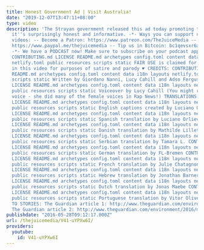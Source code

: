 ```yaml
---
title: Honest Government Ad | Visit Australia!
date: "2019-12-07T13:47:11+08:00"
type: video
description: 'The Strayan government released this ad today promoting tourism, and
  it''s surprisingly honest and informative. -*- Ways you can support us to keep making
  videos: -- Become a Patron: https://www.patreon.com/TheJuiceMedia -- Tip us on PayPal:
  https://www.paypal.me/thejuicemedia -- Tip us in Bitcoin: bc1qevsxr6a8uytqj63fjemdyevjkctnj3tlk3r9cq
  -*- We have a PODCAST now! Make sure to subscribe on your podcast app: https://thejuicemedia.simplecast.com
  CONTRIBUTING.md LICENSE README.md archetypes config.toml content data i18n layouts
  netlify.toml public resources scripts static FAIR USE is claimed for materials used
  in this video for purposes of satire and parody ☛ CREDITS: CONTRIBUTING.md LICENSE
  README.md archetypes config.toml content data i18n layouts netlify.toml public resources
  scripts static Written by Giordano Nanni, Lucy Cahill and Adso Ferguson CONTRIBUTING.md
  LICENSE README.md archetypes config.toml content data i18n layouts netlify.toml
  public resources scripts static Voiceover by Lucy Cahill (You might recognise Lucy''s
  voice - she did many of the female voices in Rap News!) TRANSLATIONS: CONTRIBUTING.md
  LICENSE README.md archetypes config.toml content data i18n layouts netlify.toml
  public resources scripts static English captions created by Luciano Orlievsky CONTRIBUTING.md
  LICENSE README.md archetypes config.toml content data i18n layouts netlify.toml
  public resources scripts static Spanish translation by Luciano Orlievsky CONTRIBUTING.md
  LICENSE README.md archetypes config.toml content data i18n layouts netlify.toml
  public resources scripts static Danish translation by Mathilde Lillethorup CONTRIBUTING.md
  LICENSE README.md archetypes config.toml content data i18n layouts netlify.toml
  public resources scripts static Serbian translation by Tamara L. CONTRIBUTING.md
  LICENSE README.md archetypes config.toml content data i18n layouts netlify.toml
  public resources scripts static German translation by FL-Bremen CONTRIBUTING.md
  LICENSE README.md archetypes config.toml content data i18n layouts netlify.toml
  public resources scripts static French translation by Julie Chatagnon CONTRIBUTING.md
  LICENSE README.md archetypes config.toml content data i18n layouts netlify.toml
  public resources scripts static Hebrew translation by Jonathan Barner CONTRIBUTING.md
  LICENSE README.md archetypes config.toml content data i18n layouts netlify.toml
  public resources scripts static Dutch translation by Jonas Maebe CONTRIBUTING.md
  LICENSE README.md archetypes config.toml content data i18n layouts netlify.toml
  public resources scripts static Portuguese translation by Vitor Oliveira ☛ LINKS
  TO STORIES: The Guardian article 1: http://www.theguardian.com/environment/2016/may/27/great-barrier-reef-un-report-lead-author-shocked-all-australian-references-removed
  The Guardian article 2: http://www.theguardian.com/environment/2016/may/27/australia-scrubbed-from-un-climate-change-report-after-government-intervention'
publishdate: "2016-05-28T09:12:17.000Z"
url: /thejuicemedia/V41-uYPXw6I/
providers:
  youtube:
    id: V41-uYPXw6I
---
```

